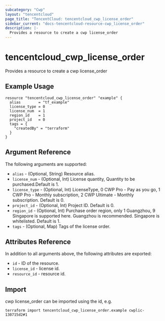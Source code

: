 ```yaml
---
subcategory: "Cwp"
layout: "tencentcloud"
page_title: "TencentCloud: tencentcloud_cwp_license_order"
sidebar_current: "docs-tencentcloud-resource-cwp_license_order"
description: |-
  Provides a resource to create a cwp license_order
---
```


# tencentcloud_cwp_license_order

Provides a resource to create a cwp license_order

## Example Usage

```hcl
resource "tencentcloud_cwp_license_order" "example" {
  alias        = "tf_example"
  license_type = 0
  license_num  = 1
  region_id    = 1
  project_id   = 0
  tags = {
    "createdBy" = "terraform"
  }
}
```

## Argument Reference

The following arguments are supported:

* `alias` - (Optional, String) Resource alias.
* `license_num` - (Optional, Int) License quantity, Quantity to be purchased.Default is 1.
* `license_type` - (Optional, Int) LicenseType, 0 CWP Pro - Pay as you go, 1 CWP Pro - Monthly subscription, 2 CWP Ultimate - Monthly subscription. Default is 0.
* `project_id` - (Optional, Int) Project ID. Default is 0.
* `region_id` - (Optional, Int) Purchase order region, only 1 Guangzhou, 9 Singapore is supported here. Guangzhou is recommended. Singapore is whitelisted. Default is 1.
* `tags` - (Optional, Map) Tags of the license order.

## Attributes Reference

In addition to all arguments above, the following attributes are exported:

* `id` - ID of the resource.
* `license_id` - license id.
* `resource_id` - resource id.


## Import

cwp license_order can be imported using the id, e.g.

```
terraform import tencentcloud_cwp_license_order.example cwplic-130715d2#1
```

